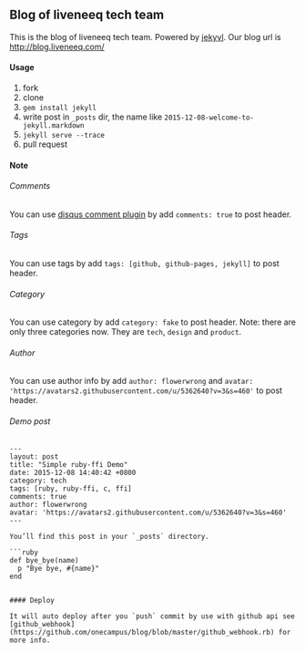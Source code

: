 ## Blog of liveneeq tech team

This is the blog of liveneeq tech team. Powered by [jekyyl](http://jekyllrb.com/). Our blog url is http://blog.liveneeq.com/

#### Usage

1. fork
2. clone
3. `gem install jekyll`
4. write post in `_posts` dir, the name like `2015-12-08-welcome-to-jekyll.markdown`
5. `jekyll serve --trace`
6. pull request

#### Note

###### Comments

You can use [disqus comment plugin](https://disqus.com/) by add `comments: true` to post header.

###### Tags

You can use tags by add `tags: [github, github-pages, jekyll]` to post header.

###### Category

You can use category by add `category: fake` to post header.
Note: there are only three categories now. They are `tech`, `design` and `product`.

###### Author

You can use author info by add `author: flowerwrong` and `avatar: 'https://avatars2.githubusercontent.com/u/5362640?v=3&s=460'` to post header.

###### Demo post

```
---
layout: post
title: "Simple ruby-ffi Demo"
date: 2015-12-08 14:40:42 +0800
category: tech
tags: [ruby, ruby-ffi, c, ffi]
comments: true
author: flowerwrong
avatar: 'https://avatars2.githubusercontent.com/u/5362640?v=3&s=460'
---

You’ll find this post in your `_posts` directory.

```ruby
def bye_bye(name)
  p "Bye bye, #{name}"
end
```
```

#### Deploy

It will auto deploy after you `push` commit by use with github api see [github_webhook](https://github.com/onecampus/blog/blob/master/github_webhook.rb) for more info.
